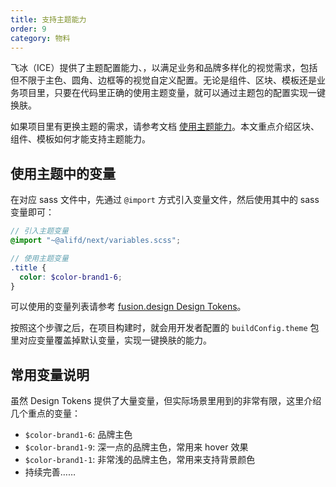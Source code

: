 ```yaml
---
title: 支持主题能力
order: 9
category: 物料
---
```


飞冰（ICE）提供了主题配置能力、，以满足业务和品牌多样化的视觉需求，包括但不限于主色、圆角、边框等的视觉自定义配置。无论是组件、区块、模板还是业务项目里，只要在代码里正确的使用主题变量，就可以通过主题包的配置实现一键换肤。

如果项目里有更换主题的需求，请参考文档 [使用主题能力](#/docs/advanced/use-theme)。本文重点介绍区块、组件、模板如何才能支持主题能力。

## 使用主题中的变量

在对应 sass 文件中，先通过 `@import` 方式引入变量文件，然后使用其中的 sass 变量即可：

```scss
// 引入主题变量
@import "~@alifd/next/variables.scss";

// 使用主题变量
.title {
  color: $color-brand1-6;
}
```

可以使用的变量列表请参考 [fusion.design Design Tokens](https://fusion.design/component/tokens)。

按照这个步骤之后，在项目构建时，就会用开发者配置的 `buildConfig.theme` 包里对应变量覆盖掉默认变量，实现一键换肤的能力。

## 常用变量说明

虽然 Design Tokens 提供了大量变量，但实际场景里用到的非常有限，这里介绍几个重点的变量：

- `$color-brand1-6`: 品牌主色
- `$color-brand1-9`: 深一点的品牌主色，常用来 hover 效果
- `$color-brand1-1`: 非常浅的品牌主色，常用来支持背景颜色
- 持续完善……